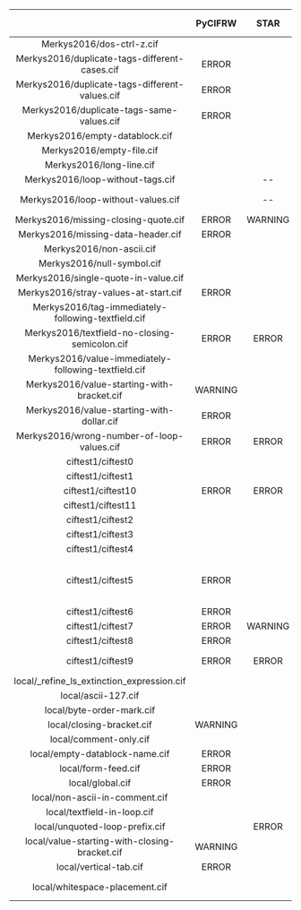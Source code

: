 |  | PyCIFRW | STAR | ase | cif2cif | cif_linguist | ciftools-java | cifxom | codtools | codtools-fix | crystcif-parse | gemmi | open-babel | vcif | zinc |
| :-----: | :-----: | :-----: | :-----: | :-----: | :-----: | :-----: | :-----: | :-----: | :-----: | :-----: | :-----: | :-----: | :-----: | :-----: |
Merkys2016/dos-ctrl-z.cif |  |  | ERROR | ERROR |  | ERROR |  | ERROR | WARNING |  | ERROR |  | ERROR | ERROR
Merkys2016/duplicate-tags-different-cases.cif | ERROR |  |  | WARNING | ERROR |  |  | ERROR | ERROR |  | ERROR |  |  | 
Merkys2016/duplicate-tags-different-values.cif | ERROR |  |  | WARNING | ERROR |  |  | ERROR | ERROR |  | ERROR |  | ERROR | 
Merkys2016/duplicate-tags-same-values.cif | ERROR |  |  | WARNING | ERROR |  |  | ERROR | WARNING |  | ERROR |  | ERROR | 
Merkys2016/empty-datablock.cif |  |  |  |  |  |  |  |  |  |  |  |  | WARNING | ERROR
Merkys2016/empty-file.cif |  |  |  |  |  | ERROR | ERROR |  |  |  |  |  | WARNING | 
Merkys2016/long-line.cif |  |  |  | WARNING | ERROR |  | ERROR | WARNING |  |  |  |  | WARNING | 
Merkys2016/loop-without-tags.cif |  | -- | WARNING | ERROR | ERROR | ERROR | ERROR | ERROR | ERROR | ERROR | ERROR |  | ERROR | ERROR
Merkys2016/loop-without-values.cif |  | -- | WARNING WARNING | ERROR | ERROR | ERROR | ERROR | ERROR | ERROR | ERROR | ERROR |  | ERROR | ERROR
Merkys2016/missing-closing-quote.cif | ERROR | WARNING |  | WARNING | ERROR |  | ERROR | ERROR | WARNING |  | ERROR |  | ERROR | 
Merkys2016/missing-data-header.cif | ERROR |  | ERROR | WARNING | ERROR |  | ERROR | ERROR | WARNING |  | ERROR |  | ERROR | 
Merkys2016/non-ascii.cif |  |  |  |  | ERROR |  |  | ERROR | WARNING |  |  |  | WARNING | 
Merkys2016/null-symbol.cif |  |  |  |  | ERROR |  | ERROR | ERROR | ERROR |  | ERROR |  | WARNING | 
Merkys2016/single-quote-in-value.cif |  |  |  |  |  |  |  |  |  |  |  |  |  | 
Merkys2016/stray-values-at-start.cif | ERROR |  | ERROR |  | ERROR | ERROR | ERROR | ERROR | WARNING |  | ERROR |  | ERROR | ERROR
Merkys2016/tag-immediately-following-textfield.cif |  |  |  | ERROR | ERROR |  |  | ERROR | ERROR |  | ERROR |  | ERROR | 
Merkys2016/textfield-no-closing-semicolon.cif | ERROR | ERROR | ERROR |  | ERROR |  | ERROR | ERROR | ERROR |  | ERROR |  | ERROR | --
Merkys2016/value-immediately-following-textfield.cif |  |  |  |  | ERROR |  |  | ERROR | ERROR |  | ERROR |  |  | 
Merkys2016/value-starting-with-bracket.cif | WARNING |  |  |  | ERROR |  |  | ERROR |  |  |  |  |  | 
Merkys2016/value-starting-with-dollar.cif | ERROR |  |  |  | ERROR |  |  | ERROR | ERROR |  | ERROR |  |  | 
Merkys2016/wrong-number-of-loop-values.cif | ERROR | ERROR | WARNING | ERROR | ERROR |  | ERROR | ERROR | ERROR | ERROR | ERROR |  | ERROR | 
ciftest1/ciftest0 |  |  |  |  |  | ERROR | ERROR |  |  |  |  |  | WARNING | 
ciftest1/ciftest1 |  |  |  |  |  |  | ERROR |  |  |  |  |  | WARNING | 
ciftest1/ciftest10 | ERROR | ERROR | WARNING | ERROR | ERROR |  | ERROR | ERROR | ERROR | ERROR | ERROR |  | ERROR | 
ciftest1/ciftest11 |  |  |  |  | ERROR |  |  |  |  |  |  |  |  | 
ciftest1/ciftest2 |  |  |  |  |  |  |  |  |  |  |  |  | WARNING | ERROR
ciftest1/ciftest3 |  |  |  |  |  |  |  |  |  |  |  |  |  | 
ciftest1/ciftest4 |  |  | WARNING |  |  |  |  |  |  |  |  |  |  | 
ciftest1/ciftest5 | ERROR |  | WARNING WARNING WARNING ERROR |  | ERROR |  | ERROR | ERROR | ERROR | ERROR | ERROR |  |  | 
ciftest1/ciftest6 | ERROR |  | ERROR | WARNING | ERROR |  | ERROR | ERROR | WARNING |  | ERROR |  | ERROR | 
ciftest1/ciftest7 | ERROR | WARNING |  | ERROR | ERROR | ERROR | ERROR | ERROR | WARNING |  | ERROR |  | ERROR | ERROR
ciftest1/ciftest8 | ERROR |  | WARNING | WARNING |  |  |  | WARNING |  |  |  |  | WARNING | 
ciftest1/ciftest9 | ERROR | ERROR | WARNING WARNING | ERROR | ERROR | ERROR | ERROR | ERROR | ERROR | ERROR | ERROR |  | ERROR | ERROR
local/_refine_ls_extinction_expression.cif |  |  |  |  | ERROR |  |  |  |  |  |  |  |  | 
local/ascii-127.cif |  |  |  |  | ERROR |  | ERROR | ERROR | WARNING |  | ERROR |  | WARNING | 
local/byte-order-mark.cif |  |  | ERROR |  | ERROR | ERROR | ERROR |  |  |  | ERROR |  | ERROR | ERROR
local/closing-bracket.cif | WARNING |  |  |  | ERROR |  |  | ERROR |  |  |  |  |  | 
local/comment-only.cif |  |  |  |  |  |  | ERROR |  |  |  |  |  | WARNING | 
local/empty-datablock-name.cif | ERROR |  |  |  | ERROR |  | ERROR | ERROR | WARNING |  |  |  | ERROR | 
local/form-feed.cif | ERROR |  | ERROR | ERROR | ERROR |  | ERROR | ERROR | ERROR | ERROR | ERROR |  |  | 
local/global.cif | ERROR |  |  | ERROR | ERROR |  | ERROR | ERROR | ERROR |  | ERROR |  |  | ERROR
local/non-ascii-in-comment.cif |  |  |  |  | ERROR |  |  | WARNING | WARNING |  |  |  |  | 
local/textfield-in-loop.cif |  |  | WARNING |  |  |  |  |  |  |  |  |  |  | 
local/unquoted-loop-prefix.cif |  | ERROR |  | ERROR |  | ERROR |  |  |  | ERROR | ERROR |  |  | ERROR
local/value-starting-with-closing-bracket.cif | WARNING |  |  |  | ERROR |  |  | ERROR |  |  |  |  |  | 
local/vertical-tab.cif | ERROR |  | ERROR | ERROR | ERROR |  | ERROR | ERROR | ERROR | ERROR | ERROR |  |  | 
local/whitespace-placement.cif |  |  | WARNING ERROR |  |  |  |  |  |  |  |  |  |  | 

